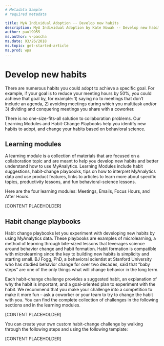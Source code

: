 ```yaml
---
# Metadata Sample
# required metadata

title: MyA Individual Adoption -- Develop new habits
description: MyA Individual Adoption by Kate Nowak -- Develop new habits section
author: paul9955
ms.author: v-pascha
ms.date: 03/26/2018
ms.topic: get-started-article
ms.prod: wpa
---
```


# Develop new habits

There are numerous habits you could adopt to achieve a specific goal. For example, if your goal is to reduce your meeting hours by 50%, you could achieve that goal by, for example: 1) saying no to meetings that don’t include an agenda, 2) avoiding meetings during which you multitask and/or 3) dividing and conquering meetings you share with a coworker. 

There is no one-size-fits-all solution to collaboration problems. Our Learning Modules and Habit-Change Playbooks help you identify new habits to adopt, and change your habits based on behavioral science.

## Learning modules
A learning module is a collection of materials that are focused on a collaboration topic and are meant to help you develop new habits and better understand how to use MyAnalytics. Learning Modules include habit suggestions, habit-change playbooks, tips on how to interpret MyAnalytics data and use product features, links to articles to learn more about specific topics, productivity lessons, and fun behavioral-science lessons. 

Here are the four learning modules: Meetings, Emails, Focus Hours, and After Hours.

[CONTENT PLACEHOLDER]

## Habit change playbooks
Habit change playbooks   let you experiment with developing new habits by using MyAnalytics data. These playbooks are examples of microlearning, a method of learning through bite-sized lessons that leverages science around behavior change and habit formation. 
Habit formation is compatible with microlearning since the key to building new habits is simplicity and starting small. BJ Fogg, PhD, a behavioral scientist at Stanford University who has studied behavior change for over two decades, said that “baby steps” are one of the only things what will change behavior in the long term.

Each habit-change challenge provides a suggested habit, an explanation of why the habit is important, and a goal-oriented plan to experiment with the habit. We recommend that you make your challenge into a competition to make it more fun – ask a coworker or your team to try to change the habit with you. You can find the complete collection of challenges in the following sections and in the learning modules.

[CONTENT PLACEHOLDER]

You can create your own custom habit-change challenge by walking through the following steps and using the following template:

[CONTENT PLACEHOLDER]
